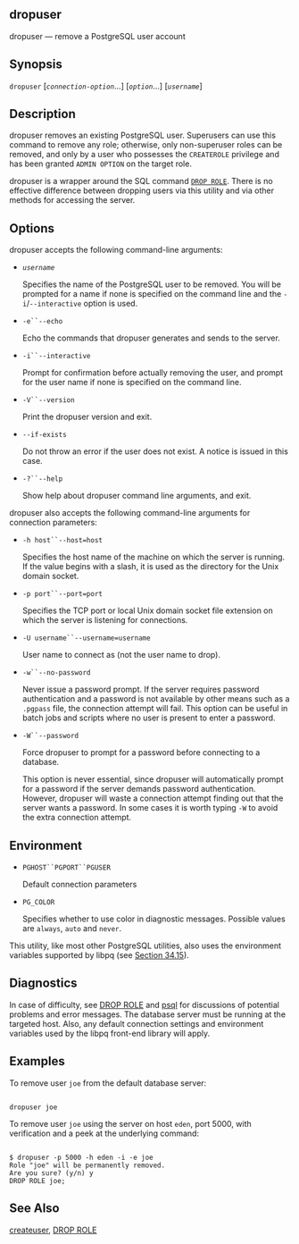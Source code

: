 ## dropuser

dropuser — remove a PostgreSQL user account

## Synopsis

`dropuser` \[*`connection-option`*...] \[*`option`*...] \[*`username`*]

## Description

dropuser removes an existing PostgreSQL user. Superusers can use this command to remove any role; otherwise, only non-superuser roles can be removed, and only by a user who possesses the `CREATEROLE` privilege and has been granted `ADMIN OPTION` on the target role.

dropuser is a wrapper around the SQL command [`DROP ROLE`](sql-droprole.html "DROP ROLE"). There is no effective difference between dropping users via this utility and via other methods for accessing the server.

## Options

dropuser accepts the following command-line arguments:

* *`username`*

    Specifies the name of the PostgreSQL user to be removed. You will be prompted for a name if none is specified on the command line and the `-i`/`--interactive` option is used.

* `-e``--echo`

    Echo the commands that dropuser generates and sends to the server.

* `-i``--interactive`

    Prompt for confirmation before actually removing the user, and prompt for the user name if none is specified on the command line.

* `-V``--version`

    Print the dropuser version and exit.

* `--if-exists`

    Do not throw an error if the user does not exist. A notice is issued in this case.

* `-?``--help`

    Show help about dropuser command line arguments, and exit.

dropuser also accepts the following command-line arguments for connection parameters:

* `-h host``--host=host`

    Specifies the host name of the machine on which the server is running. If the value begins with a slash, it is used as the directory for the Unix domain socket.

* `-p port``--port=port`

    Specifies the TCP port or local Unix domain socket file extension on which the server is listening for connections.

* `-U username``--username=username`

    User name to connect as (not the user name to drop).

* `-w``--no-password`

    Never issue a password prompt. If the server requires password authentication and a password is not available by other means such as a `.pgpass` file, the connection attempt will fail. This option can be useful in batch jobs and scripts where no user is present to enter a password.

* `-W``--password`

    Force dropuser to prompt for a password before connecting to a database.

    This option is never essential, since dropuser will automatically prompt for a password if the server demands password authentication. However, dropuser will waste a connection attempt finding out that the server wants a password. In some cases it is worth typing `-W` to avoid the extra connection attempt.

## Environment

* `PGHOST``PGPORT``PGUSER`

    Default connection parameters

* `PG_COLOR`

    Specifies whether to use color in diagnostic messages. Possible values are `always`, `auto` and `never`.

This utility, like most other PostgreSQL utilities, also uses the environment variables supported by libpq (see [Section 34.15](libpq-envars.html "34.15. Environment Variables")).

## Diagnostics

In case of difficulty, see [DROP ROLE](sql-droprole.html "DROP ROLE") and [psql](app-psql.html "psql") for discussions of potential problems and error messages. The database server must be running at the targeted host. Also, any default connection settings and environment variables used by the libpq front-end library will apply.

## Examples

To remove user `joe` from the default database server:

```

dropuser joe
```

To remove user `joe` using the server on host `eden`, port 5000, with verification and a peek at the underlying command:

```

$ dropuser -p 5000 -h eden -i -e joe
Role "joe" will be permanently removed.
Are you sure? (y/n) y
DROP ROLE joe;
```

## See Also

[createuser](app-createuser.html "createuser"), [DROP ROLE](sql-droprole.html "DROP ROLE")